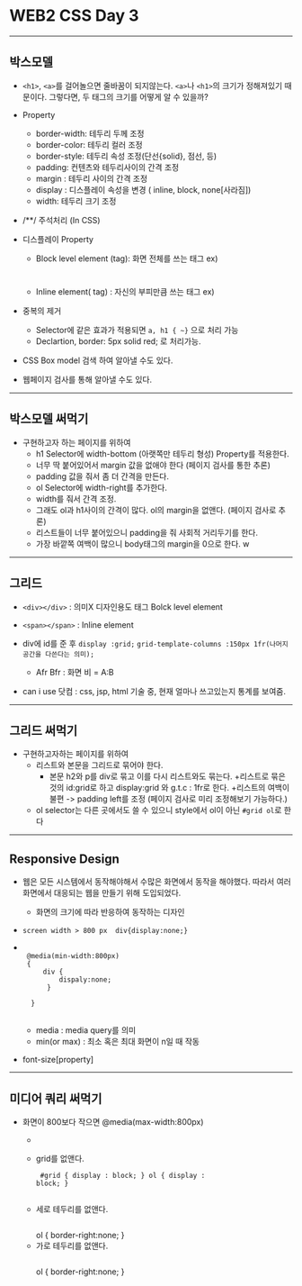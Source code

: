 # WEB2 CSS Day 3

- - -

## 박스모델
+ `<h1>`, `<a>`를 걸어놀으면 줄바꿈이 되지않는다.
 `<a>`나 `<h1>`의 크기가 정해져있기 때문이다. 그렇다면, 두 태그의 크기를 어떻게 알 수 있을까?



+ Property
	+ border-width: 테두리 두께 조정
	+ border-color: 테두리 컬러 조정
	+ border-style: 테두리 속성 조정(단선{solid}, 점선, 등) 
	+ padding: 컨텐츠와 테두리사이의 간격 조정
	+ margin : 테두리 사이의 간격 조정
	+ display : 디스플레이 속성을 변경 ( inline, block, none[사라짐])
	+ width: 테두리 크기 조정

+ /**/ 주석처리 (In CSS)

+ 디스플레이 Property
	+ Block level element (tag): 화면 전체를 쓰는 태그 ex) <h1>
	+ Inline element( tag) : 자신의 부피만큼 쓰는 태그 ex) <a>

+ 중복의 제거
	+ Selector에 같은 효과가 적용되면 `a, h1 { ~}` 으로 처리 가능
	+ Declartion, border: 5px solid red; 로 처리가능.
+ CSS Box model 검색 하여 알아낼 수도 있다.
+ 웹페이지 검사를 통해 알아낼 수도 있다.

- - -
## 박스모델 써먹기

+ 구현하고자 하는 페이지를 위하여 
	+ h1 Selector에 width-bottom (아랫쪽만 테두리 형성) Property를 적용한다.
	+ 너무 딱 붙어있어서 margin 값을 없애야 한다 (페이지 검사를 통한 추론)
	+ padding 값을 줘서 좀 더 간격을 만든다.
	+ ol Selector에 width-right를 추가한다.
	+ width를 줘서 간격 조정.
	+ 그래도 ol과 h1사이의 간격이 많다. ol의 margin을 없앤다. (페이지 검사로 추론)
	+ 리스트들이 너무 붙어있으니 padding을 줘 사회적 거리두기를 한다.
	+ 가장 바깥쪽 여백이 많으니 body태그의 margin을 0으로 한다.
w


- - -

## 그리드

+ `<div></div>` : 의미X 디자인용도 태그 Bolck level element
+ `<span></span>` : Inline element

+ div에 id를 준 후 `display :grid;` `grid-template-columns :150px 1fr(나머지 공간을 다쓴다는 의미);`
	+ Afr Bfr  : 화면 비 = A:B 

+ can i use 닷컴 : css, jsp, html 기술 중, 현재 얼마나 쓰고있는지 통계를 보여줌.



- - -

## 그리드 써먹기

+ 구현하고자하는 페이지를 위하여
	+ 리스트와 본문을 그리드로 묶어야 한다.
		+ 본문 h2와 p를 div로 묶고 이를 다시 리스트와도 묶는다.
	+리스트로 묶은 것의 id:grid로 하고 display:grid 와 g.t.c : 1fr로 한다.
	+리스트의 여백이 불편 -> padding left를 조정 (페이지 검사로 미리 조정해보기 가능하다.)
	+ ol selector는 다른 곳에서도 쓸 수 있으니 style에서 ol이 아닌 `#grid ol`로 한다
		
- - -

## Responsive Design
+ 웹은 모든 시스템에서 동작해야해서 수많은 화면에서 동작을 해야했다. 따라서 여러 화면에서 대응되는 웹을 만들기 위해 도입되었다.
	+ 화면의 크기에 따라 반응하여 동작하는 디자인

+ ```screen width > 800 px  div{display:none;}```
+  <pre>	<code>
	@media(min-width:800px) 
	{     
		div { 
			dispaly:none;
		 }

	 } 
	</code> </pre>
	+ media : media query를 의미
	+ min(or max) : 최소 혹은 최대 화면이 n일 때 작동


+ font-size[property]


- - -

## 미디어 쿼리 써먹기


+ 화면이 800보다 작으면 @media(max-width:800px)
	+ <pre><code></code></pre>
	+  grid를 없앤다. <pre><code>
		#grid 
		{
			display : block;
		}
		ol 
		{
			display : block;
		}				
		</code></pre>
	+ 세로 테두리를 없앤다. <pre><code></code></pre>
		ol 
		{
			border-right:none;
		}
	+ 가로 테두리를 없앤다. <pre><code></code></pre>
		ol 
		{
			border-right:none;
		}